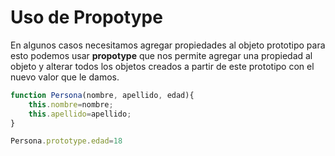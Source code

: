 # Uso de Propotype

En algunos casos necesitamos agregar propiedades al objeto prototipo para esto podemos usar **propotype** que nos permite agregar una propiedad al objeto y alterar todos los objetos creados a partir de este prototipo con el nuevo valor que le damos.

```javascript
function Persona(nombre, apellido, edad){
    this.nombre=nombre;
    this.apellido=apellido;
}

Persona.prototype.edad=18
```
